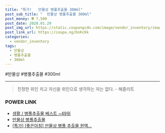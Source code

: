 ```yaml
--- 
title: "특가!   만물상 병풀추출물 300ml" 
post_sub_title: "  만물상 병풀추출물 300ml" 
post_money: ₩ 7,500 
post_date: 2020.01.29 
post_img_url: https://static.coupangcdn.com/image/vendor_inventory/images/2018/07/03/15/3/38eef500-fb23-437c-bd55-93b487d211df.jpg 
post_link_url: https://coupa.ng/bnKcKk 
categories: 
  - vendor_inventory 
tags: 
  - 만물상 
  - 병풀추출물 
  - 300ml 
--- 
```

  #만물상 #병풀추출물 #300ml 
<hr> 

> 진정한 위인 치고 자신을 위인으로 생각하는 자는 없다. - 해즐리트 


### POWER LINK

* <a href="https://blog.naver.com/santokki14/221789173392" target="_blank">생활 / 병풀추출물 베스트 ~49위</a>
* <a href="https://blog.naver.com/fasyy4321/221790984139" target="_blank">만물상 병풀추출물</a>
* <a href="https://blog.naver.com/an0733/221789576553" target="_blank">[특가] [좋은아침] 만물상 병풀 추출물 원액...</a>
